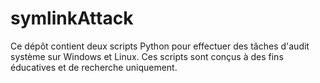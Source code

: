 # symlinkAttack
Ce dépôt contient deux scripts Python pour effectuer des tâches d'audit système sur Windows et Linux. Ces scripts sont conçus à des fins éducatives et de recherche uniquement.
